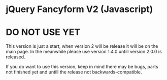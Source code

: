 # jQuery Fancyform V2 (Javascript)

# DO NOT USE YET

This version is just a start, when version 2 will be release it will be on the main page. In the meanwhile please use version 1.4.0 untill version 2.0.0 is released.

If you do want to use this version, keep in mind there may be bugs, parts not finished yet and untill the release not backwards-compatible.